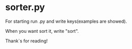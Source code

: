 # sorter.py

For starting run .py and write keys(examples are showed).

When you want sort it, write "sort".

Thank`s for reading!
